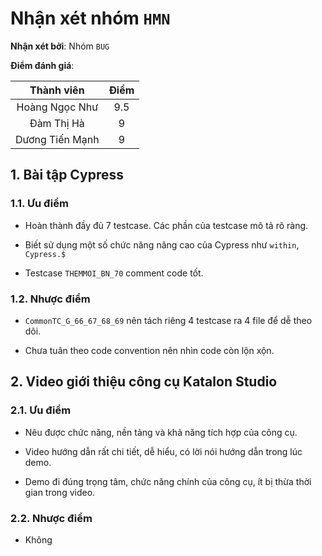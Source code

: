 # Nhận xét nhóm `HMN`

**Nhận xét bởi**: Nhóm `BUG`

**Điểm đánh giá**:

|    Thành viên   	| Điểm 	|
|:---------------:	|:----:	|
|  Hoàng Ngọc Như 	|  9.5 	|
|    Đàm Thị Hà   	|   9  	|
| Dương Tiến Mạnh 	|   9  	|

## 1. Bài tập Cypress

### 1.1. Ưu điểm

- Hoàn thành đầy đủ 7 testcase. Các phần của testcase mô tả rõ ràng.

- Biết sử dụng một số chức năng nâng cao của Cypress như `within`, `Cypress.$`

- Testcase `THEMMOI_BN_70` comment code tốt.

### 1.2. Nhược điểm

- `CommonTC_G_66_67_68_69` nên tách riêng 4 testcase ra 4 file để dễ theo dõi.

- Chưa tuân theo code convention nên nhìn code còn lộn xộn.

## 2. Video giới thiệu công cụ Katalon Studio

### 2.1. Ưu điểm

- Nêu được chức năng, nền tảng và khả năng tích hợp của công cụ.

- Video hướng dẫn rất chi tiết, dễ hiểu, có lời nói hướng dẫn trong lúc demo.

- Demo đi đúng trọng tâm, chức năng chính của công cụ, ít bị thừa thời gian trong video.

### 2.2. Nhược điểm

- Không